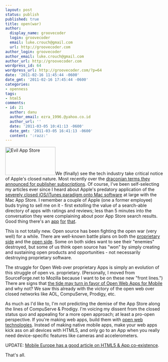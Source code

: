 ```yaml
---
layout: post
status: publish
published: true
title: open(war)
author:
  display_name: groovecoder
  login: groovecoder
  email: luke.crouch@gmail.com
  url: http://groovecoder.com
author_login: groovecoder
author_email: luke.crouch@gmail.com
author_url: http://groovecoder.com
wordpress_id: 64
wordpress_url: http://groovecoder.com/?p=64
date: '2011-02-16 11:45:44 -0600'
date_gmt: '2011-02-16 17:45:44 -0600'
categories:
- openness
tags:
- html5
comments:
- id: 21
  author: danu
  author_email: ezra_1996.@yahoo.co.id
  author_url: ''
  date: '2011-03-05 10:41:13 -0600'
  date_gmt: '2011-03-05 16:41:13 -0600'
  content: ':razz:'
---
```

<p><a href="http://lifehacker.com/#!5726764"><img class="alignleft" title="Evil App Store" src="http://fastcache.gawkerassets.com/assets/images/17/2011/01/xlarge_mac-app-store---evil.jpg" alt="Evil App Store" width="160" height="90" /></a>We (finally) see the tech industry take critical notice of Apple's closed nature. Most recently over the <a href="http://thinkvitamin.com/web-industry/why-you-should-fight-apples-subscription-extortion/">draconian terms they announced for publisher subscriptions</a>. Of course, I've been self-selecting my articles ever since I heard about Apple's predatory application of the <a href="http://lifehacker.com/#!5726764">severely closed iOS/iTunes paradigm onto Mac software</a> at large with the Mac App Store. I remember a couple of Apple (one a former employee) buds trying to sell me on it - first extolling the value of a search-able directory of apps with ratings and reviews; less than 5 minutes into the conversation they were complaining about poor App Store search results. Good thing there's an <a href="http://google.com">app</a> <a href="http://sf.net">for</a> <a href="http://download.com">that</a>.</p>
<p>This is not totally new. Open source has been fighting the open war (very well) for a while. There are well-known battle plans on both the <a href="http://www.gsb.stanford.edu/news/research/mendelson_div_conq.html">proprietary side</a> and the <a href="http://www.eweek.com/c/a/Linux-and-Open-Source/Augustins-8-Simple-Rules-for-OpenSource-Business-Strategy/">open side</a>. Some on both sides want to see their "enemies" destroyed, but some of us think open source has "won" by simply creating and sustaining open products and opportunities - not necessarily destroying proprietary software.</p>
<p>The struggle for Open Web over proprietary Apps is simply an evolution of this struggle of open vs. proprietary. (Personally, I moved from SourceForge.net to Mozilla because I want to be on these new "front lines.") There are signs that <a href="http://www.cnn.com/2010/TECH/mobile/10/20/html5.smartphone.apps/index.html">the tide may turn in favor of Open Web Apps for Mobile</a> and why not? We saw this already with the victory of the open web over closed networks like AOL, CompuServe, Prodigy, etc.</p>
<p>As much as I'd like to, I'm not predicting the demise of the App Store along the lines of CompuServe & Prodigy. I'm voicing my dissent from the closed status quo and appealing for a more open approach; at least a pro-open perspective. If you're making web apps, build them with <a href="https://developer.mozilla.org/en-US/web">open web technologies</a>. Instead of making native mobile apps, make your web apps kick ass on all devices with HTML5, and only go to an App when you really need device-specific features like cameras and accelerometers.</p>
<p>UPDATE: <a href="http://www.mobileeurope.co.uk/news/blog/8175-html-5-the-end-of-apps-">Mobile Europe has a good article on HTML5 & App co-existence</a>.</p>
<p>That's all.</p>
